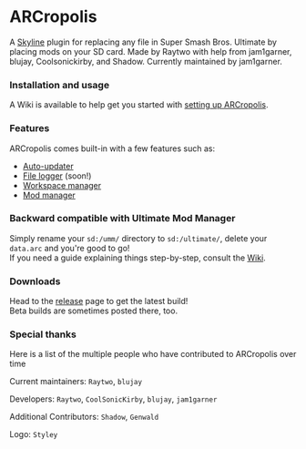 # ARCropolis

A [Skyline](https://github.com/skyline-dev/skyline) plugin for replacing any file in Super Smash Bros. Ultimate by placing mods on your SD card.
Made by Raytwo with help from jam1garner, blujay, Coolsonickirby, and Shadow. Currently maintained by jam1garner.

### Installation and usage
A Wiki is available to help get you started with [setting up ARCropolis](https://github.com/Raytwo/ARCropolis/wiki/Overview-(Getting-started)).

### Features
ARCropolis comes built-in with a few features such as:
* [Auto-updater](https://github.com/Raytwo/ARCropolis/wiki/Auto-updater)
* [File logger](https://github.com/Raytwo/ARCropolis/wiki/File-logging) (soon!)
* [Workspace manager](https://github.com/Raytwo/ARCropolis/wiki/Workspaces-and-Workspace-Selector)
* [Mod manager](https://github.com/Raytwo/ARCropolis/wiki/Mod-manager)

### Backward compatible with Ultimate Mod Manager
Simply rename your ``sd:/umm/`` directory to ``sd:/ultimate/``, delete your ``data.arc`` and you're good to go!  
If you need a guide explaining things step-by-step, consult the [Wiki](https://github.com/Raytwo/ARCropolis/wiki/Overview-(Getting-started)).

### Downloads
Head to the [release](https://github.com/Raytwo/ARCropolis/releases/latest) page to get the latest build!  
Beta builds are sometimes posted there, too.

### Special thanks
Here is a list of the multiple people who have contributed to ARCropolis over time

Current maintainers: ``Raytwo``, ``blujay``

Developers: ``Raytwo``, ``CoolSonicKirby``, ``blujay``, ``jam1garner``

Additional Contributors: ``Shadow``, ``Genwald``

Logo: ``Styley``  
